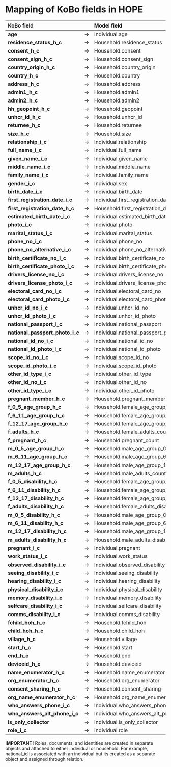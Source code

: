 # Mapping of KoBo fields in HOPE

| **KoBo field** |  | Model field |
| :--- | :--- | :--- |
| **age** | -&gt; | Individual.age |
| **residence\_status\_h\_c** | -&gt; | Household.residence\_status |
| **consent\_h\_c** | -&gt; | Household.consent |
| **consent\_sign\_h\_c** | -&gt; | Household.consent\_sign |
| **country\_origin\_h\_c** | -&gt; | Household.country\_origin |
| **country\_h\_c** | -&gt; | Household.country |
| **address\_h\_c** | -&gt; | Household.address |
| **admin1\_h\_c** | -&gt; | Household.admin1 |
| **admin2\_h\_c** | -&gt; | Household.admin2 |
| **hh\_geopoint\_h\_c** | -&gt; | Household.geopoint |
| **unhcr\_id\_h\_c** | -&gt; | Household.unhcr\_id |
| **returnee\_h\_c** | -&gt; | Household.returnee |
| **size\_h\_c** | -&gt; | Household.size |
| **relationship\_i\_c** | -&gt; | Individual.relationship |
| **full\_name\_i\_c** | -&gt; | Individual.full\_name |
| **given\_name\_i\_c** | -&gt; | Individual.given\_name |
| **middle\_name\_i\_c** | -&gt; | Individual.middle\_name |
| **family\_name\_i\_c** | -&gt; | Individual.family\_name |
| **gender\_i\_c** | -&gt; | Individual.sex |
| **birth\_date\_i\_c** | -&gt; | Individual.birth\_date |
| **first\_registration\_date\_i\_c** | -&gt; | Individual.first\_registration\_date |
| **first\_registration\_date\_h\_c** | -&gt; | Household.first\_registration\_date |
| **estimated\_birth\_date\_i\_c** | -&gt; | Individual.estimated\_birth\_date |
| **photo\_i\_c** | -&gt; | Individual.photo |
| **marital\_status\_i\_c** | -&gt; | Individual.marital\_status |
| **phone\_no\_i\_c** | -&gt; | Individual.phone\_no |
| **phone\_no\_alternative\_i\_c** | -&gt; | Individual.phone\_no\_alternative |
| **birth\_certificate\_no\_i\_c** | -&gt; | Individual.birth\_certificate\_no |
| **birth\_certificate\_photo\_i\_c** | -&gt; | Individual.birth\_certificate\_photo |
| **drivers\_license\_no\_i\_c** | -&gt; | Individual.drivers\_license\_no |
| **drivers\_license\_photo\_i\_c** | -&gt; | Individual.drivers\_license\_photo |
| **electoral\_card\_no\_i\_c** | -&gt; | Individual.electoral\_card\_no |
| **electoral\_card\_photo\_i\_c** | -&gt; | Individual.electoral\_card\_photo |
| **unhcr\_id\_no\_i\_c** | -&gt; | Individual.unhcr\_id\_no |
| **unhcr\_id\_photo\_i\_c** | -&gt; | Individual.unhcr\_id\_photo |
| **national\_passport\_i\_c** | -&gt; | Individual.national\_passport |
| **national\_passport\_photo\_i\_c** | -&gt; | Individual.national\_passport\_photo |
| **national\_id\_no\_i\_c** | -&gt; | Individual.national\_id\_no |
| **national\_id\_photo\_i\_c** | -&gt; | Individual.national\_id\_photo |
| **scope\_id\_no\_i\_c** | -&gt; | Individual.scope\_id\_no |
| **scope\_id\_photo\_i\_c** | -&gt; | Individual.scope\_id\_photo |
| **other\_id\_type\_i\_c** | -&gt; | Individual.other\_id\_type |
| **other\_id\_no\_i\_c** | -&gt; | Individual.other\_id\_no |
| **other\_id\_type\_i\_c** | -&gt; | Individual.other\_id\_photo |
| **pregnant\_member\_h\_c** | -&gt; | Household.pregnant\_member |
| **f\_0\_5\_age\_group\_h\_c** | -&gt; | Household.female\_age\_group\_0\_5\_count |
| **f\_6\_11\_age\_group\_h\_c** | -&gt; | Household.female\_age\_group\_6\_11\_count |
| **f\_12\_17\_age\_group\_h\_c** | -&gt; | Household.female\_age\_group\_12\_17\_count |
| **f\_adults\_h\_c** | -&gt; | Household.female\_adults\_count |
| **f\_pregnant\_h\_c** | -&gt; | Household.pregnant\_count |
| **m\_0\_5\_age\_group\_h\_c** | -&gt; | Household.male\_age\_group\_0\_5\_count |
| **m\_6\_11\_age\_group\_h\_c** | -&gt; | Household.male\_age\_group\_6\_11\_count |
| **m\_12\_17\_age\_group\_h\_c** | -&gt; | Household.male\_age\_group\_12\_17\_count |
| **m\_adults\_h\_c** | -&gt; | Household.male\_adults\_count |
| **f\_0\_5\_disability\_h\_c** | -&gt; | Household.female\_age\_group\_0\_5\_disabled\_count |
| **f\_6\_11\_disability\_h\_c** | -&gt; | Household.female\_age\_group\_6\_11\_disabled\_count |
| **f\_12\_17\_disability\_h\_c** | -&gt; | Household.female\_age\_group\_12\_17\_disabled\_count |
| **f\_adults\_disability\_h\_c** | -&gt; | Household.female\_adults\_disabled\_count |
| **m\_0\_5\_disability\_h\_c** | -&gt; | Household.male\_age\_group\_0\_5\_disabled\_count |
| **m\_6\_11\_disability\_h\_c** | -&gt; | Household.male\_age\_group\_6\_11\_disabled\_count |
| **m\_12\_17\_disability\_h\_c** | -&gt; | Household.male\_age\_group\_12\_17\_disabled\_count |
| **m\_adults\_disability\_h\_c** | -&gt; | Household.male\_adults\_disabled\_count |
| **pregnant\_i\_c** | -&gt; | Individual.pregnant |
| **work\_status\_i\_c** | -&gt; | Individual.work\_status |
| **observed\_disability\_i\_c** | -&gt; | Individual.observed\_disability |
| **seeing\_disability\_i\_c** | -&gt; | Individual.seeing\_disability |
| **hearing\_disability\_i\_c** | -&gt; | Individual.hearing\_disability |
| **physical\_disability\_i\_c** | -&gt; | Individual.physical\_disability |
| **memory\_disability\_i\_c** | -&gt; | Individual.memory\_disability |
| **selfcare\_disability\_i\_c** | -&gt; | Individual.selfcare\_disability |
| **comms\_disability\_i\_c** | -&gt; | Individual.comms\_disability |
| **fchild\_hoh\_h\_c** | -&gt; | Household.fchild\_hoh |
| **child\_hoh\_h\_c** | -&gt; | Household.child\_hoh |
| **village\_h\_c** | -&gt; | Household.village |
| **start\_h\_c** | -&gt; | Household.start |
| **end\_h\_c** | -&gt; | Household.end |
| **deviceid\_h\_c** | -&gt; | Household.deviceid |
| **name\_enumerator\_h\_c** | -&gt; | Household.name\_enumerator |
| **org\_enumerator\_h\_c** | -&gt; | Household.org\_enumerator |
| **consent\_sharing\_h\_c** | -&gt; | Household.consent\_sharing |
| **org\_name\_enumerator\_h\_c** | -&gt; | Household.org\_name\_enumerator |
| **who\_answers\_phone\_i\_c** | -&gt; | Individual.who\_answers\_phone |
| **who\_answers\_alt\_phone\_i\_c** | -&gt; | Individual.who\_answers\_alt\_phone |
| **is\_only\_collector** | -&gt; | Individual.is\_only\_collector |
| **role\_i\_c** | -&gt; | Individual.role |

**IMPORTANT!** Roles, documents, and identities are created in separate objects and attached to either individual or household. For example, national\_id is associated with an individual but its created as a separate object and assigned through relation.


